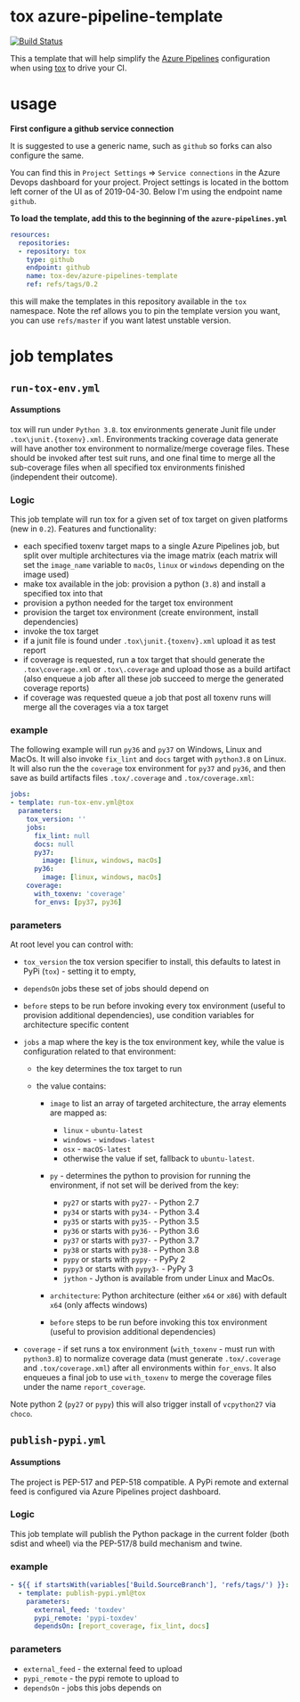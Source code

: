 # tox azure-pipeline-template

[![Build Status](https://dev.azure.com/toxdev/azure-pipelines-template/_apis/build/status/tox-dev.azure-pipelines-template?branchName=master)](https://dev.azure.com/toxdev/azure-pipelines-template/_build/latest?definitionId=11&branchName=master)

This a template that will help simplify the [Azure Pipelines](https://azure.microsoft.com/en-gb/services/devops/pipelines/)
configuration when using [tox](https://tox.readthedocs.org) to drive your CI.

# usage

**First configure a github service connection**

It is suggested to use a generic name, such as `github` so forks can also configure the same.

You can find this in `Project Settings` => `Service connections` in the Azure Devops dashboard for your project.
Project settings is located in the bottom left corner of the UI as of 2019-04-30. Below I'm using the endpoint name
`github`.

**To load the template, add this to the beginning of the `azure-pipelines.yml`**

```yaml
resources:
  repositories:
  - repository: tox
    type: github
    endpoint: github
    name: tox-dev/azure-pipelines-template
    ref: refs/tags/0.2
```

this will make the templates in this repository available in the `tox` namespace. Note the ref allows you to pin
the template version you want, you can use ``refs/master`` if you want latest unstable version.

# job templates

## `run-tox-env.yml`

#### Assumptions

tox will run under `Python 3.8`. tox environments generate Junit file under `.tox\junit.{toxenv}.xml`.
Environments tracking coverage data generate will have another tox environment to normalize/merge coverage files.
These should be invoked after test suit runs, and one final time to merge all the sub-coverage files when all
specified tox environments finished (independent their outcome).

### Logic

This job template will run tox for a given set of tox target on given platforms (new in `0.2`).
Features and functionality:

- each specified toxenv target maps to a single Azure Pipelines job, but split over multiple architectures via the
  image matrix (each matrix will set the `image_name` variable to `macOs`, `linux` or `windows`
  depending on the image used)
- make tox available in the job: provision a python (`3.8`) and install a specified tox into that
- provision a python needed for the target tox environment
- provision the target tox environment (create environment, install dependencies)
- invoke the tox target
- if a junit file is found under `.tox\junit.{toxenv}.xml` upload it as test report
- if coverage is requested, run a tox target that should generate the `.tox\coverage.xml` or `.tox\.coverage`
 and upload those as a build artifact (also enqueue a job after all these job succeed to merge the generated
 coverage reports)
- if coverage was requested queue a job that post all toxenv runs will merge all the coverages via a tox target



### example

The following example will run `py36` and `py37` on Windows, Linux and MacOs. It will also invoke
`fix_lint` and `docs` target with `python3.8` on Linux. It will also run the the `coverage` tox environment
for `py37` and `py36`, and then save as build artifacts files `.tox/.coverage` and `.tox/coverage.xml`:

```yaml
jobs:
- template: run-tox-env.yml@tox
  parameters:
    tox_version: ''
    jobs:
      fix_lint: null
      docs: null
      py37:
        image: [linux, windows, macOs]
      py36:
        image: [linux, windows, macOs]
    coverage:
      with_toxenv: 'coverage'
      for_envs: [py37, py36]
```


### parameters

At root level you can control with:

- `tox_version` the tox version specifier to install, this defaults to latest in PyPi (`tox`) - setting it to empty,
- `dependsOn` jobs these set of jobs should depend on
- `before` steps to be run before invoking every tox environment (useful to provision additional dependencies), use
   condition variables for architecture specific content
- `jobs` a map where the key is the tox environment key, while the value is configuration related to that
  environment:

  - the key determines the tox target to run
  - the value contains:

       -  `image` to list an array of targeted architecture, the array elements are mapped as:
          - `linux` - `ubuntu-latest`
          - `windows` - `windows-latest`
          - `osx` - `macOS-latest`
          - otherwise the value if set, fallback to `ubuntu-latest`.

       - `py` - determines the python to provision for running the environment, if not set will be derived from the key:
           - ``py27`` or starts with ``py27-`` - Python 2.7
           - ``py34`` or starts with ``py34-`` - Python 3.4
           - ``py35`` or starts with ``py35-`` - Python 3.5
           - ``py36`` or starts with ``py36-`` - Python 3.6
           - ``py37`` or starts with ``py37-`` - Python 3.7
           - ``py38`` or starts with ``py38-`` - Python 3.8
           - ``pypy`` or starts with ``pypy-`` - PyPy 2
           - ``pypy3`` or starts with ``pypy3-`` - PyPy 3
           - `jython` - Jython is available from under Linux and MacOs.
       - `architecture`: Python architecture (either `x64` or `x86`) with default `x64` (only affects windows)
       - `before` steps to be run before invoking this tox environment (useful to provision additional dependencies)

- `coverage` - if set runs a tox environment (`with_toxenv` - must run with `python3.8`) to normalize coverage data
  (must generate `.tox/.coverage` and `.tox/coverage.xml`) after all environments within ``for_envs``. It also enqueues
   a final job to use `with_toxenv` to merge the coverage files under the name `report_coverage`.

Note python 2 (``py27`` or ``pypy``) this will also trigger install of ``vcpython27`` via ``choco``.

## `publish-pypi.yml`

#### Assumptions
The project is PEP-517 and PEP-518 compatible. A PyPi remote and external feed is configured via Azure Pipelines
project dashboard.

### Logic

This job template will publish the Python package in the current folder (both sdist and wheel) via the PEP-517/8 build
mechanism and twine.

### example

```yaml
- ${{ if startsWith(variables['Build.SourceBranch'], 'refs/tags/') }}:
  - template: publish-pypi.yml@tox
    parameters:
      external_feed: 'toxdev'
      pypi_remote: 'pypi-toxdev'
      dependsOn: [report_coverage, fix_lint, docs]
```

### parameters
- `external_feed` - the external feed to upload
- `pypi_remote` - the pypi remote to upload to
- `dependsOn` - jobs this jobs depends on
